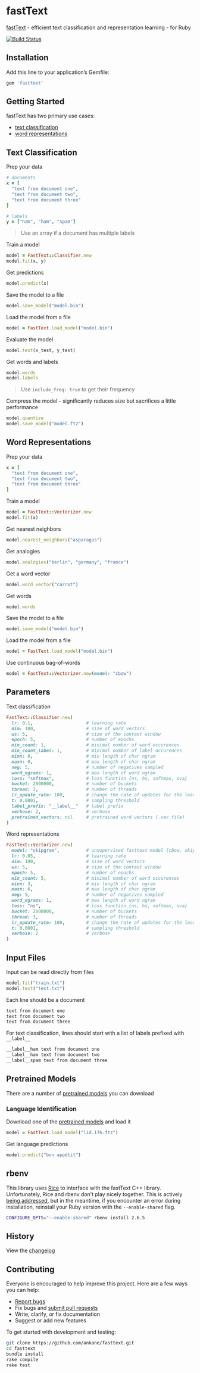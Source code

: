 # fastText

[fastText](https://fasttext.cc) - efficient text classification and representation learning - for Ruby

[![Build Status](https://travis-ci.org/ankane/fasttext.svg?branch=master)](https://travis-ci.org/ankane/fasttext)

## Installation

Add this line to your application’s Gemfile:

```ruby
gem 'fasttext'
```

## Getting Started

fastText has two primary use cases:

- [text classification](#text-classification)
- [word representations](#word-representations)

## Text Classification

Prep your data

```ruby
# documents
x = [
  "text from document one",
  "text from document two",
  "text from document three"
]

# labels
y = ["ham", "ham", "spam"]
```

> Use an array if a document has multiple labels

Train a model

```ruby
model = FastText::Classifier.new
model.fit(x, y)
```

Get predictions

```ruby
model.predict(x)
```

Save the model to a file

```ruby
model.save_model("model.bin")
```

Load the model from a file

```ruby
model = FastText.load_model("model.bin")
```

Evaluate the model

```ruby
model.test(x_test, y_test)
```

Get words and labels

```ruby
model.words
model.labels
```

> Use `include_freq: true` to get their frequency

Compress the model - significantly reduces size but sacrifices a little performance

```ruby
model.quantize
model.save_model("model.ftz")
```

## Word Representations

Prep your data

```ruby
x = [
  "text from document one",
  "text from document two",
  "text from document three"
]
```

Train a model

```ruby
model = FastText::Vectorizer.new
model.fit(x)
```

Get nearest neighbors

```ruby
model.nearest_neighbors("asparagus")
```

Get analogies

```ruby
model.analogies("berlin", "germany", "france")
```

Get a word vector

```ruby
model.word_vector("carrot")
```

Get words

```ruby
model.words
```

Save the model to a file

```ruby
model.save_model("model.bin")
```

Load the model from a file

```ruby
model = FastText.load_model("model.bin")
```

Use continuous bag-of-words

```ruby
model = FastText::Vectorizer.new(model: "cbow")
```

## Parameters

Text classification

```ruby
FastText::Classifier.new(
  lr: 0.1,                    # learning rate
  dim: 100,                   # size of word vectors
  ws: 5,                      # size of the context window
  epoch: 5,                   # number of epochs
  min_count: 1,               # minimal number of word occurences
  min_count_label: 1,         # minimal number of label occurences
  minn: 0,                    # min length of char ngram
  maxn: 0,                    # max length of char ngram
  neg: 5,                     # number of negatives sampled
  word_ngrams: 1,             # max length of word ngram
  loss: "softmax",            # loss function {ns, hs, softmax, ova}
  bucket: 2000000,            # number of buckets
  thread: 3,                  # number of threads
  lr_update_rate: 100,        # change the rate of updates for the learning rate
  t: 0.0001,                  # sampling threshold
  label_prefix: "__label__"   # label prefix
  verbose: 2,                 # verbose
  pretrained_vectors: nil     # pretrained word vectors (.vec file)
)
```

Word representations

```ruby
FastText::Vectorizer.new(
  model: "skipgram",          # unsupervised fasttext model {cbow, skipgram}
  lr: 0.05,                   # learning rate
  dim: 100,                   # size of word vectors
  ws: 5,                      # size of the context window
  epoch: 5,                   # number of epochs
  min_count: 5,               # minimal number of word occurences
  minn: 3,                    # min length of char ngram
  maxn: 6,                    # max length of char ngram
  neg: 5,                     # number of negatives sampled
  word_ngrams: 1,             # max length of word ngram
  loss: "ns",                 # loss function {ns, hs, softmax, ova}
  bucket: 2000000,            # number of buckets
  thread: 3,                  # number of threads
  lr_update_rate: 100,        # change the rate of updates for the learning rate
  t: 0.0001,                  # sampling threshold
  verbose: 2                  # verbose
)
```

## Input Files

Input can be read directly from files

```ruby
model.fit("train.txt")
model.test("test.txt")
```

Each line should be a document

```txt
text from document one
text from document two
text from document three
```

For text classification, lines should start with a list of labels prefixed with `__label__`

```txt
__label__ham text from document one
__label__ham text from document two
__label__spam text from document three
```

## Pretrained Models

There are a number of [pretrained models](https://fasttext.cc/docs/en/english-vectors.html) you can download

### Language Identification

Download one of the [pretrained models](https://fasttext.cc/docs/en/language-identification.html) and load it

```ruby
model = FastText.load_model("lid.176.ftz")
```

Get language predictions

```ruby
model.predict("bon appétit")
```

## rbenv

This library uses [Rice](https://github.com/jasonroelofs/rice) to interface with the fastText C++ library. Unfortunately, Rice and rbenv don’t play nicely together. This is actively [being addressed](https://github.com/rbenv/ruby-build/pull/1368), but in the meantime, if you encounter an error during installation, reinstall your Ruby version with the `--enable-shared` flag.

```sh
CONFIGURE_OPTS="--enable-shared" rbenv install 2.6.5
```

## History

View the [changelog](https://github.com/ankane/fasttext/blob/master/CHANGELOG.md)

## Contributing

Everyone is encouraged to help improve this project. Here are a few ways you can help:

- [Report bugs](https://github.com/ankane/fasttext/issues)
- Fix bugs and [submit pull requests](https://github.com/ankane/fasttext/pulls)
- Write, clarify, or fix documentation
- Suggest or add new features

To get started with development and testing:

```sh
git clone https://github.com/ankane/fasttext.git
cd fasttext
bundle install
rake compile
rake test
```
